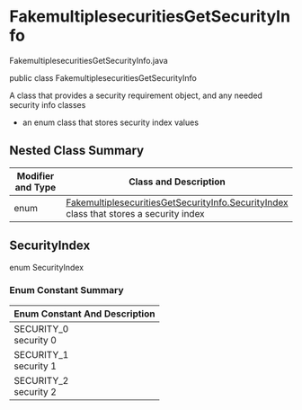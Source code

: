 # FakemultiplesecuritiesGetSecurityInfo
FakemultiplesecuritiesGetSecurityInfo.java

public class FakemultiplesecuritiesGetSecurityInfo

A class that provides a security requirement object, and any needed security info classes
- an enum class that stores security index values

## Nested Class Summary
| Modifier and Type | Class and Description |
| ----------------- | --------------------- |
| enum | [FakemultiplesecuritiesGetSecurityInfo.SecurityIndex](#securityindex)<br>class that stores a security index |

## SecurityIndex
enum SecurityIndex<br>

### Enum Constant Summary
| Enum Constant And Description |
| ----------------------------- |
| SECURITY_0<br>security 0 |
| SECURITY_1<br>security 1 |
| SECURITY_2<br>security 2 |
